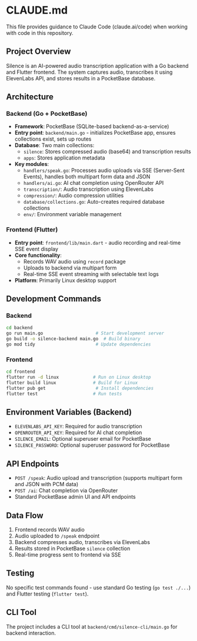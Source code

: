# CLAUDE.md

This file provides guidance to Claude Code (claude.ai/code) when working with code in this repository.

## Project Overview

Silence is an AI-powered audio transcription application with a Go backend and Flutter frontend. The system captures audio, transcribes it using ElevenLabs API, and stores results in a PocketBase database.

## Architecture

### Backend (Go + PocketBase)
- **Framework**: PocketBase (SQLite-based backend-as-a-service)
- **Entry point**: `backend/main.go` - initializes PocketBase app, ensures collections exist, sets up routes
- **Database**: Two main collections:
  - `silence`: Stores compressed audio (base64) and transcription results
  - `apps`: Stores application metadata
- **Key modules**:
  - `handlers/speak.go`: Processes audio uploads via SSE (Server-Sent Events), handles both multipart form data and JSON
  - `handlers/ai.go`: AI chat completion using OpenRouter API
  - `transcription/`: Audio transcription using ElevenLabs
  - `compression/`: Audio compression utilities
  - `database/collections.go`: Auto-creates required database collections
  - `env/`: Environment variable management

### Frontend (Flutter)
- **Entry point**: `frontend/lib/main.dart` - audio recording and real-time SSE event display
- **Core functionality**: 
  - Records WAV audio using `record` package
  - Uploads to backend via multipart form
  - Real-time SSE event streaming with selectable text logs
- **Platform**: Primarily Linux desktop support

## Development Commands

### Backend
```bash
cd backend
go run main.go                    # Start development server
go build -o silence-backend main.go  # Build binary
go mod tidy                       # Update dependencies
```

### Frontend  
```bash
cd frontend
flutter run -d linux             # Run on Linux desktop
flutter build linux              # Build for Linux
flutter pub get                   # Install dependencies
flutter test                     # Run tests
```

## Environment Variables (Backend)
- `ELEVENLABS_API_KEY`: Required for audio transcription
- `OPENROUTER_API_KEY`: Required for AI chat completion
- `SILENCE_EMAIL`: Optional superuser email for PocketBase
- `SILENCE_PASSWORD`: Optional superuser password for PocketBase

## API Endpoints
- `POST /speak`: Audio upload and transcription (supports multipart form and JSON with PCM data)
- `POST /ai`: Chat completion via OpenRouter
- Standard PocketBase admin UI and API endpoints

## Data Flow
1. Frontend records WAV audio
2. Audio uploaded to `/speak` endpoint
3. Backend compresses audio, transcribes via ElevenLabs
4. Results stored in PocketBase `silence` collection
5. Real-time progress sent to frontend via SSE

## Testing
No specific test commands found - use standard Go testing (`go test ./...`) and Flutter testing (`flutter test`).

## CLI Tool
The project includes a CLI tool at `backend/cmd/silence-cli/main.go` for backend interaction.